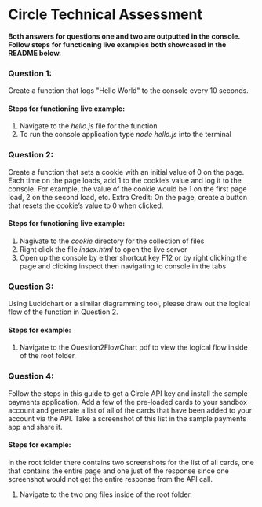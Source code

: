 # Circle Technical Assessment

**Both answers for questions one and two are outputted in the console. Follow steps for functioning live examples both showcased in the README below.**

### Question 1: 
Create a function that logs "Hello World" to the console every 10 seconds.

#### Steps for functioning live example:
 1. Navigate to the _hello.js_ file for the function
 2. To run the console application type _node hello.js_ into the terminal

### Question 2: 
Create a function that sets a cookie with an initial value of 0 on the page. Each time on
the page loads, add 1 to the cookie’s value and log it to the console. For example, the
value of the cookie would be 1 on the first page load, 2 on the second load, etc. Extra
Credit: On the page, create a button that resets the cookie’s value to 0 when clicked.

#### Steps for functioning live example:
1. Nagivate to the _cookie_ directory for the collection of files
2. Right click the file _index.html_ to open the live server
3. Open up the console by either shortcut key F12 or by right clicking the page and clicking inspect then navigating to console in the tabs

### Question 3:
Using Lucidchart or a similar diagramming tool, please draw out the logical flow of the
function in Question 2.

#### Steps for example:
1. Navigate to the Question2FlowChart pdf to view the logical flow inside of the root folder.

### Question 4:
Follow the steps in this guide to get a Circle API key and install the sample payments
application. Add a few of the pre-loaded cards to your sandbox account and generate a
list of all of the cards that have been added to your account via the API. Take a
screenshot of this list in the sample payments app and share it.

#### Steps for example:
In the root folder there contains two screenshots for the list of all cards, one that contains the entire 
page and one just of the response since one screenshot would not get the entire response from the API call.
1. Navigate to the two png files inside of the root folder.